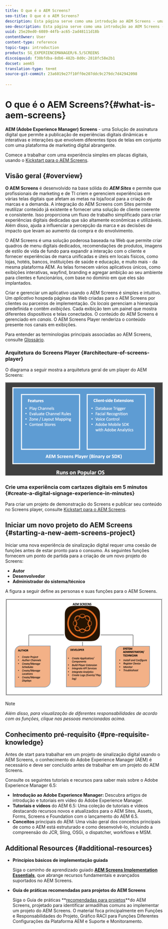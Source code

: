 ```yaml
---
title: O que é o AEM Screens?
seo-title: O que é o AEM Screens?
description: Esta página serve como uma introdução ao AEM Screens - uma Solução de Sinalização Digital que permite a publicação de experiências digitais dinâmicas e interativas que envolvem diferentes tipos de telas, juntamente com uma plataforma de marketing digital abrangente. Ele fornece uma visão geral da arquitetura do Screens com várias funções envolvidas no desenvolvimento do projeto.
seo-description: Esta página serve como uma introdução ao AEM Screens - uma Solução de Sinalização Digital que permite a publicação de experiências digitais dinâmicas e interativas que envolvem diferentes tipos de telas, juntamente com uma plataforma de marketing digital abrangente. Ele fornece uma visão geral da arquitetura do Screens com várias funções envolvidas no desenvolvimento do projeto.
uuid: 25e20ed0-6089-44fb-ac65-2ad48111d18b
contentOwner: User
content-type: reference
topic-tags: introduction
products: SG_EXPERIENCEMANAGER/6.5/SCREENS
discoiquuid: f30bfdba-8db6-482b-8d0c-2818fc58e2b1
docset: aem65
translation-type: tm+mt
source-git-commit: 23a6019e27f10ff0e207ddc9c279dc7d42942098

---
```



# O que é o AEM Screens?{#what-is-aem-screens}

**AEM (Adobe Experience Manager) Screens** - uma Solução de assinatura digital que permite a publicação de experiências digitais dinâmicas e interativas e interações que envolvem diferentes tipos de telas em conjunto com uma plataforma de marketing digital abrangente.

Comece a trabalhar com uma experiência simples em placas digitais, usando o [Kickstart para o AEM Screens](kickstart-for-aem-screens.md).

## Visão geral {#overview}

**O AEM Screens** é desenvolvido na base sólida do ***AEM Sites*** e permite que profissionais de marketing e de TI criem e gerenciem experiências em várias telas digitais que afetam as metas na loja/local para a criação de marcas e a demanda. A integração do AEM Screens com Sites permite reutilizar conteúdo já existente e fornecer uma solução de cliente coerente e consistente. Isso proporciona um fluxo de trabalho simplificado para criar experiências digitais dedicadas que são altamente econômicas e utilizáveis. Além disso, ajuda a influenciar a percepção da marca e as decisões de impacto que levam ao aumento da compra e do envolvimento.

O AEM Screens é uma solução poderosa baseada na Web que permite criar quadros de menu digitais dedicados, recomendações de produtos, imagens de estilo de vida de fundo para expandir a interação com o cliente e fornecer experiências de marca unificadas e úteis em locais físicos, como lojas, hotéis, bancos, instituições de saúde e educação, e muito mais - da mesma plataforma AEM. As telas fornecem vários aplicativos únicos, como exibições interativas, wayfind, branding e agregar ambição ao seu ambiente para clientes e funcionários, com base no domínio em que eles são implantados.

Criar e gerenciar um aplicativo usando o AEM Screens é simples e intuitivo. Um *aplicativo* hospeda páginas da Web criadas para o AEM Screens por clientes ou parceiros de implementação. *Os locais* gerenciam a hierarquia predefinida e contêm *exibições*. Cada exibição tem um painel que mostra diferentes dispositivos e telas conectados. O conteúdo do AEM Screens é gerenciado em *canais*. O AEM Screens Player renderiza o conteúdo presente nos canais em exibições.

Para entender as terminologias principais associadas ao AEM Screens, consulte [Glossário](screens-glossary.md).

### Arquitetura do Screens Player {#architecture-of-screens-player}

O diagrama a seguir mostra a arquitetura geral de um player do AEM Screens:

![chlimage_1-29](assets/chlimage_1-29.png)

### Crie uma experiência com cartazes digitais em 5 minutos {#create-a-digital-signage-experience-in-minutes}

Para criar um projeto de demonstração do Screens e publicar seu conteúdo no Screens player, consulte [Kickstart para o AEM Screens](kickstart-for-aem-screens.md).

## Iniciar um novo projeto do AEM Screens {#starting-a-new-aem-screens-project}

Iniciar uma nova experiência de sinalização digital requer uma coesão de funções antes de estar pronto para o consumo. As seguintes funções fornecem um ponto de partida para a criação de um novo projeto do Screens:

* **Autor**
* **Desenvolvedor**
* **Administrador do sistema/técnico**

A figura a seguir define as personas e suas funções para o AEM Screens.

![chlimage_1-30](assets/chlimage_1-30.png)

>[!NOTE]
>
>*Além disso, para visualização de diferentes responsabilidades de acordo com as funções, clique nas pessoas mencionadas acima.*

## Conhecimento pré-requisito {#pre-requisite-knowledge}

Antes de start para trabalhar em um projeto de sinalização digital usando o AEM Screens, o conhecimento do Adobe Experience Manager (AEM) é necessário e deve ser concluído antes de trabalhar em um projeto do AEM Screens.

Consulte os seguintes tutoriais e recursos para saber mais sobre o Adobe Experience Manager 6.5:

* **Introdução ao Adobe Experience Manager:** Descubra artigos de introdução e tutoriais em vídeo do Adobe Experience Manager.
* **Tutoriais e vídeos** do AEM 6.5: Uma coleção de tutoriais e vídeos destacando recursos novos e atualizados para o AEM Sites, Assets, Forms, Screens e Foundation com o lançamento do AEM 6.5.
* **Conceitos** principais do AEM: Uma visão geral dos conceitos principais de como o AEM está estruturado e como desenvolvê-lo, incluindo a compreensão do JCR, Sling, OSGi, o dispatcher, workflows e MSM.

## Additional Resources {#additional-resources}

* **Princípios básicos de implementação guiada**

   Siga o caminho de aprendizado guiado **[AEM Screens Implementation Essentials](https://guided.adobe.com/?launch=AEM-7a#recommended/solutions/experience-manager)**, que abrange recursos fundamentais e avançados suportados no AEM Screens.

* **Guia de práticas recomendadas para projetos do AEM Screens**

   Siga o Guia de práticas **[recomendadas para projetos](https://docs.adobe.com/content/help/en/experience-manager-screens/using/about-guide.html)**do AEM Screens, projetado para identificar armadilhas comuns ao implementar um projeto do AEM Screens. O material foca principalmente em Funções e Responsabilidades do Projeto, Gráfico RACI para Funções Diferentes Configurações da Plataforma AEM e Suporte e Monitoramento.
